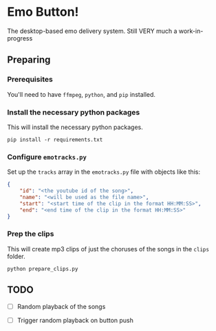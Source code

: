 # Emo Button!

The desktop-based emo delivery system. Still VERY much a work-in-progress

## Preparing

### Prerequisites

You'll need to have `ffmpeg`, `python`, and `pip` installed.

### Install the necessary python packages

This will install the necessary python packages.

```Shell
pip install -r requirements.txt
```

### Configure `emotracks.py`

Set up the `tracks` array in the `emotracks.py` file with objects like this:

```JSON
{
    "id": "<the youtube id of the song>",
    "name": "<will be used as the file name>",
    "start": "<start time of the clip in the format HH:MM:SS>",
    "end": "<end time of the clip in the format HH:MM:SS>"
}
```

### Prep the clips

This will create mp3 clips of just the choruses of the songs in the `clips` folder.

```Shell
python prepare_clips.py
```

## TODO

- [ ] Random playback of the songs
- [ ] Trigger random playback on button push

